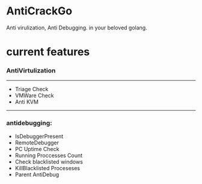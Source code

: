 # AntiCrackGo
Anti virulization, Anti Debugging. in your beloved golang.

# current features
### AntiVirtulization
----------------
- Triage Check
- VMWare Check
- Anti KVM
----------------
### antidebugging:
- IsDebuggerPresent
- RemoteDebugger
- PC Uptime Check
- Running Proccesses Count
- Check blacklisted windows
- KillBlacklisted Proceseses
- Parent AntiDebug
